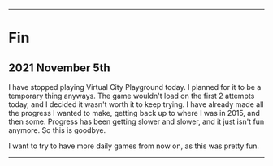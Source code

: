 
***

# Fin

## 2021 November 5th

I have stopped playing Virtual City Playground today. I planned for it to be a temporary thing anyways. The game wouldn't load on the first 2 attempts today, and I decided it wasn't worth it to keep trying. I have already made all the progress I wanted to make, getting back up to where I was in 2015, and then some. Progress has been getting slower and slower, and it just isn't fun anymore. So this is goodbye.

I want to try to have more daily games from now on, as this was pretty fun.

***
